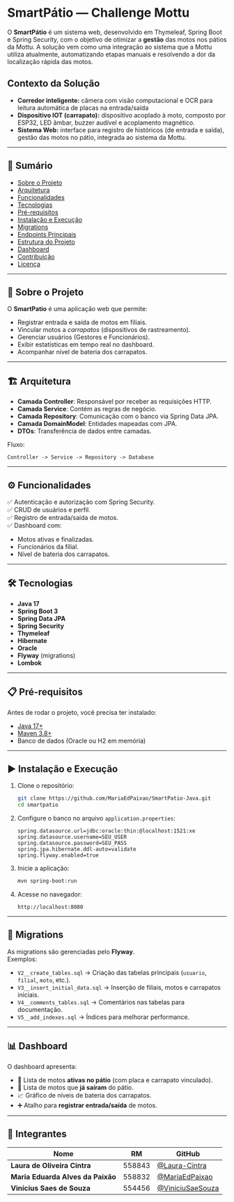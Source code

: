 # SmartPátio — Challenge Mottu

O **SmartPátio** é um sistema web, desenvolvido em Thymeleaf, Spring Boot e Spring Security, com o objetivo de otimizar a **gestão** das motos nos pátios da Mottu. A solução vem como uma integração ao sistema que a Mottu utiliza atualmente, automatizando etapas manuais e resolvendo a dor da localização rápida das motos.

## Contexto da Solução

- **Corredor inteligente:** câmera com visão computacional e OCR para leitura automática de placas na entrada/saída
- **Dispositivo IOT (carrapato):** dispositivo acoplado à moto, composto por ESP32, LED âmbar, buzzer audível e acoplamento magnético.
- **Sistema Web:** interface para registro de históricos (de entrada e saída), gestão das motos no pátio, integrada ao sistema da Mottu.
---

## 📑 Sumário
- [Sobre o Projeto](#-sobre-o-projeto)
- [Arquitetura](#-arquitetura)
- [Funcionalidades](#-funcionalidades)
- [Tecnologias](#-tecnologias)
- [Pré-requisitos](#-pré-requisitos)
- [Instalação e Execução](#-instalação-e-execução)
- [Migrations](#-migrations)
- [Endpoints Principais](#-endpoints-principais)
- [Estrutura do Projeto](#-estrutura-do-projeto)
- [Dashboard](#-dashboard)
- [Contribuição](#-contribuição)
- [Licença](#-licença)

---

## 📖 Sobre o Projeto
O **SmartPatio** é uma aplicação web que permite:
- Registrar entrada e saída de motos em filiais.
- Vincular motos a *carrapatos* (dispositivos de rastreamento).
- Gerenciar usuários (Gestores e Funcionários).
- Exibir estatísticas em tempo real no dashboard.
- Acompanhar nível de bateria dos carrapatos.

---

## 🏗 Arquitetura
- **Camada Controller**: Responsável por receber as requisições HTTP.
- **Camada Service**: Contém as regras de negócio.
- **Camada Repository**: Comunicação com o banco via Spring Data JPA.
- **Camada DomainModel**: Entidades mapeadas com JPA.
- **DTOs**: Transferência de dados entre camadas.

Fluxo:
```
Controller -> Service -> Repository -> Database
```

---

## ⚙️ Funcionalidades
✅ Autenticação e autorização com Spring Security.  
✅ CRUD de usuários e perfil.  
✅ Registro de entrada/saída de motos.  
✅ Dashboard com:
   - Motos ativas e finalizadas.
   - Funcionários da filial.
   - Nível de bateria dos carrapatos.  

---

## 🛠 Tecnologias
- **Java 17**
- **Spring Boot 3**
- **Spring Data JPA**
- **Spring Security**
- **Thymeleaf**
- **Hibernate**
- **Oracle**
- **Flyway** (migrations)
- **Lombok**

---

## 📋 Pré-requisitos
Antes de rodar o projeto, você precisa ter instalado:
- [Java 17+](https://www.oracle.com/java/technologies/javase/jdk17-archive-downloads.html)
- [Maven 3.8+](https://maven.apache.org/)
- Banco de dados (Oracle ou H2 em memória)

---

## ▶️ Instalação e Execução
1. Clone o repositório:
   ```bash
   git clone https://github.com/MariaEdPaixao/SmartPatio-Java.git
   cd smartpatio
   ```

2. Configure o banco no arquivo `application.properties`:
   ```properties
   spring.datasource.url=jdbc:oracle:thin:@localhost:1521:xe
   spring.datasource.username=SEU_USER
   spring.datasource.password=SEU_PASS
   spring.jpa.hibernate.ddl-auto=validate
   spring.flyway.enabled=true
   ```

3. Inicie a aplicação:
   ```bash
   mvn spring-boot:run
   ```

5. Acesse no navegador:
   ```
   http://localhost:8080
   ```

---

## 📂 Migrations
As migrations são gerenciadas pelo **Flyway**.  
Exemplos:
- `V2__create_tables.sql` → Criação das tabelas principais (`usuario`, `filial`, `moto`, etc.).
- `V3__insert_initial_data.sql` → Inserção de filiais, motos e carrapatos iniciais.
- `V4__comments_tables.sql` → Comentários nas tabelas para documentação.
- `V5__add_indexes.sql` → Índices para melhorar performance.

---

## 📊 Dashboard
O dashboard apresenta:
- 📌 Lista de motos **ativas no pátio** (com placa e carrapato vinculado).  
- 📌 Lista de motos que **já saíram** do pátio.  
- 📈 Gráfico de níveis de bateria dos carrapatos.  
- ➕ Atalho para **registrar entrada/saída** de motos.

---

## 🤝 Integrantes

| Nome                              | RM     | GitHub                                             |
| --------------------------------- | ------ | -------------------------------------------------- |
| **Laura de Oliveira Cintra**      | 558843 | [@Laura-Cintra](https://github.com/Laura-Cintra)   |
| **Maria Eduarda Alves da Paixão** | 558832 | [@MariaEdPaixao](https://github.com/MariaEdPaixao) |
| **Vinícius Saes de Souza**        | 554456 | [@ViniciuSaeSouza](https://github.com/ViniciuSaeSouza) |
